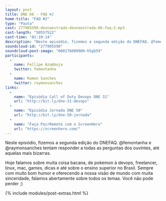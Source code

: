 ```yaml
---
layout: post
title: DNE 66 - FAQ #2
home-title: "FAQ #2"
type: "Pauta"
cast: 277905598-devnaestrada-devnaestrada-66-faq-2.mp3
cast-length: "50557522"
cast-time: "01:10:14"
description: "Neste episódio, fizemos a segunda edição do DNEFAQ. @femontanha e @raymonsanches tentam responder a todas as perguntas dos ouvintes, até aquelas mais bizarras."
soundcloud-id: "277905598"
soundcloud-post-image: "000176089909-h5gb59"
participants:
  -
    name: Fellipe Azambuja
    twitter: femontanha
  -
    name: Ramon Sanches
    twitter: raymonsanches
links:
  -
    name: "Episódio Call of Duty Devops DNE 31"
    url: "http://bit.ly/dne-31-devops"
  -
    name: "Episódio Jornada DNE 50"
    url: "http://bit.ly/dne-50-jornada"
  -
    name: "Faça PairRemote com o ScreenHero"
    url: "https://screenhero.com/"
---
```


Neste episódio, fizemos a segunda edição do DNEFAQ. @femontanha e @raymonsanches tentam responder a todas as perguntas dos ouvintes, até aquelas mais bizarras.

Hoje falamos sobre muita coisa bacana, de pokemon à devops, freelancer, linux, mac, games, dicas e até sobre o ensino superior no Brasil. Sempre com muito bom humor e oferecendo a nossa visão de mundo com muita sinceridade, falamos abertamente sobre todos os temas. Você não pode perder ;)

{% include modules/post-extras.html %}
